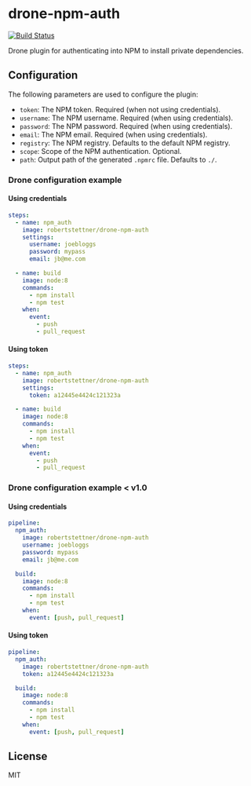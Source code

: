 # drone-npm-auth

[![Build Status](https://travis-ci.org/robertstettner/drone-npm-auth.svg?branch=master)](https://travis-ci.org/robertstettner/drone-npm-auth)

Drone plugin for authenticating into NPM to install private dependencies.

## Configuration

The following parameters are used to configure the plugin:

- `token`: The NPM token. Required (when not using credentials).
- `username`: The NPM username. Required (when using credentials).
- `password`: The NPM password. Required (when using credentials).
- `email`: The NPM email. Required (when using credentials).
- `registry`: The NPM registry. Defaults to the default NPM registry.
- `scope`: Scope of the NPM authentication. Optional.
- `path`: Output path of the generated `.npmrc` file. Defaults to `./`.

### Drone configuration example

#### Using credentials

```yaml
steps:
  - name: npm_auth
    image: robertstettner/drone-npm-auth
    settings:
      username: joebloggs
      password: mypass
      email: jb@me.com

  - name: build
    image: node:8
    commands:
      - npm install
      - npm test
    when:
      event:
        - push
        - pull_request
```

#### Using token

```yaml
steps:
  - name: npm_auth
    image: robertstettner/drone-npm-auth
    settings:
      token: a12445e4424c121323a

  - name: build
    image: node:8
    commands:
      - npm install
      - npm test
    when:
      event:
        - push
        - pull_request
```

### Drone configuration example < v1.0

#### Using credentials

```yaml
pipeline:
  npm_auth:
    image: robertstettner/drone-npm-auth
    username: joebloggs
    password: mypass
    email: jb@me.com

  build:
    image: node:8
    commands:
      - npm install
      - npm test
    when:
      event: [push, pull_request]
```

#### Using token

```yaml
pipeline:
  npm_auth:
    image: robertstettner/drone-npm-auth
    token: a12445e4424c121323a

  build:
    image: node:8
    commands:
      - npm install
      - npm test
    when:
      event: [push, pull_request]
```

## License

MIT
